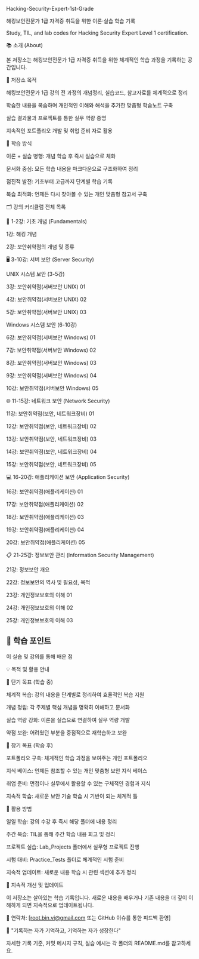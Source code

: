 Hacking-Security-Expert-1st-Grade

해킹보안전문가 1급 자격증 취득을 위한 이론·실습 학습 기록

Study, TIL, and lab codes for Hacking Security Expert Level 1 certification.


📚 소개 (About)

본 저장소는 해킹보안전문가 1급 자격증 취득을 위한 체계적인 학습 과정을 기록하는 공간입니다.

🎯 저장소 목적

해킹보안전문가 1급 강의 전 과정의 개념정리, 실습코드, 참고자료를 체계적으로 정리

학습한 내용을 복습하며 개인적인 이해와 해석을 추가한 맞춤형 학습노트 구축

실습 결과물과 프로젝트를 통한 실무 역량 증명

지속적인 포트폴리오 개발 및 취업 준비 자료 활용

📖 학습 방식

이론 + 실습 병행: 개념 학습 후 즉시 실습으로 체화

문서화 중심: 모든 학습 내용을 마크다운으로 구조화하여 정리

점진적 발전: 기초부터 고급까지 단계별 학습 기록

복습 최적화: 언제든 다시 찾아볼 수 있는 개인 맞춤형 참고서 구축


🗂️ 강의 커리큘럼 전체 목록

📌 1-2강: 기초 개념 (Fundamentals)

1강: 해킹 개념

2강: 보안취약점의 개념 및 종류

🖥️ 3-10강: 서버 보안 (Server Security)

UNIX 시스템 보안 (3-5강)

3강: 보안취약점(서버보안 UNIX) 01

4강: 보안취약점(서버보안 UNIX) 02

5강: 보안취약점(서버보안 UNIX) 03


Windows 시스템 보안 (6-10강)

6강: 보안취약점(서버보안 Windows) 01

7강: 보안취약점(서버보안 Windows) 02

8강: 보안취약점(서버보안 Windows) 03

9강: 보안취약점(서버보안 Windows) 04

10강: 보안취약점(서버보안 Windows) 05


🌐 11-15강: 네트워크 보안 (Network Security)

11강: 보안취약점(보안, 네트워크장비) 01

12강: 보안취약점(보안, 네트워크장비) 02

13강: 보안취약점(보안, 네트워크장비) 03

14강: 보안취약점(보안, 네트워크장비) 04

15강: 보안취약점(보안, 네트워크장비) 05


💻 16-20강: 애플리케이션 보안 (Application Security)

16강: 보안취약점(애플리케이션) 01

17강: 보안취약점(애플리케이션) 02

18강: 보안취약점(애플리케이션) 03

19강: 보안취약점(애플리케이션) 04

20강: 보안취약점(애플리케이션) 05


📋 21-25강: 정보보안 관리 (Information Security Management)

21강: 정보보안 개요

22강: 정보보안의 역사 및 필요성, 목적

23강: 개인정보보호의 이해 01

24강: 개인정보보호의 이해 02

25강: 개인정보보호의 이해 03



## 📝 학습 포인트

이 실습 및 강의를 통해 배운 점

💡 목적 및 활용 안내

🎯 단기 목표 (학습 중)

체계적 복습: 강의 내용을 단계별로 정리하여 효율적인 복습 지원

개념 정립: 각 주제별 핵심 개념을 명확히 이해하고 문서화

실습 역량 강화: 이론을 실습으로 연결하여 실무 역량 개발

약점 보완: 어려웠던 부분을 중점적으로 재학습하고 보완


🚀 장기 목표 (학습 후)

포트폴리오 구축: 체계적인 학습 과정을 보여주는 개인 포트폴리오

지식 베이스: 언제든 참조할 수 있는 개인 맞춤형 보안 지식 베이스

취업 준비: 면접이나 실무에서 활용할 수 있는 구체적인 경험과 지식

지속적 학습: 새로운 보안 기술 학습 시 기반이 되는 체계적 틀


📖 활용 방법

일일 학습: 강의 수강 후 즉시 해당 폴더에 내용 정리

주간 복습: TIL을 통해 주간 학습 내용 회고 및 정리

프로젝트 실습: Lab_Projects 폴더에서 실무형 프로젝트 진행

시험 대비: Practice_Tests 폴더로 체계적인 시험 준비

지속적 업데이트: 새로운 내용 학습 시 관련 섹션에 추가 정리


🔄 지속적 개선 및 업데이트

이 저장소는 살아있는 학습 기록입니다. 새로운 내용을 배우거나 기존 내용을 더 깊이 이해하게 되면 지속적으로 업데이트됩니다.

📧 연락처: [root.bin.vi@gmail.com 또는 GitHub 이슈를 통한 피드백 환영]

💪 "기록하는 자가 기억하고, 기억하는 자가 성장한다"

자세한 기록 기준, 커밋 메시지 규칙, 실습 예시는 각 폴더의 README.md를 참고하세요.
